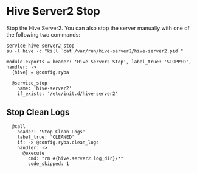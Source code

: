
# Hive Server2 Stop

Stop the Hive Server2. You can also stop the server manually with one of
the following two commands:

```
service hive-server2 stop
su -l hive -c "kill `cat /var/run/hive-server2/hive-server2.pid`"
```

    module.exports = header: 'Hive Server2 Stop', label_true: 'STOPPED', handler: ->
      {hive} = @config.ryba

      @service_stop
        name: 'hive-server2'
        if_exists: '/etc/init.d/hive-server2'

## Stop Clean Logs

      @call
        header: 'Stop Clean Logs'
        label_true: 'CLEANED'
        if: -> @config.ryba.clean_logs
        handler: ->
          @execute
            cmd: "rm #{hive.server2.log_dir}/*"
            code_skipped: 1
